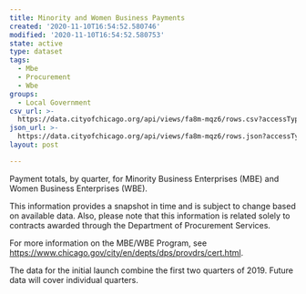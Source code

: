 ```yaml
---
title: Minority and Women Business Payments
created: '2020-11-10T16:54:52.580746'
modified: '2020-11-10T16:54:52.580753'
state: active
type: dataset
tags:
  - Mbe
  - Procurement
  - Wbe
groups:
  - Local Government
csv_url: >-
  https://data.cityofchicago.org/api/views/fa8m-mqz6/rows.csv?accessType=DOWNLOAD
json_url: >-
  https://data.cityofchicago.org/api/views/fa8m-mqz6/rows.json?accessType=DOWNLOAD
layout: post

---
```

Payment totals, by quarter, for Minority Business Enterprises (MBE) and Women Business Enterprises (WBE).

This information provides a snapshot in time and is subject to change based on available data. Also, please note that this information is related solely to contracts awarded through the Department of Procurement Services.  

For more information on the MBE/WBE Program, see https://www.chicago.gov/city/en/depts/dps/provdrs/cert.html.

The data for the initial launch combine the first two quarters of 2019. Future data will cover individual quarters.
